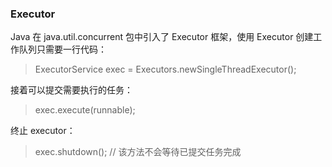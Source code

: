### Executor

Java 在 java.util.concurrent 包中引入了 Executor 框架，使用 Executor 创建工作队列只需要一行代码：

> ExecutorService exec = Executors.newSingleThreadExecutor();

接着可以提交需要执行的任务：

> exec.execute(runnable);

终止 executor：

>    exec.shutdown(); // 该方法不会等待已提交任务完成

